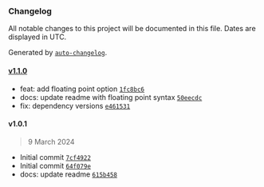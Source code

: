 ### Changelog

All notable changes to this project will be documented in this file. Dates are displayed in UTC.

Generated by [`auto-changelog`](https://github.com/CookPete/auto-changelog).

#### [v1.1.0](https://github.com/ChrisCodesThings/is-hex-number/compare/v1.0.1...v1.1.0)

- feat: add floating point option [`1fc8bc6`](https://github.com/ChrisCodesThings/is-hex-number/commit/1fc8bc66483c6e5aa9dbecf9276915c494e780e4)
- docs: update readme with floating point syntax [`50eecdc`](https://github.com/ChrisCodesThings/is-hex-number/commit/50eecdcbd7a3f75348263a7a9e7fc26e3939a2b5)
- fix: dependency versions [`e461531`](https://github.com/ChrisCodesThings/is-hex-number/commit/e461531bdd6da2a43aa27231e508632449089343)

#### v1.0.1

> 9 March 2024

- Initial commit [`7cf4922`](https://github.com/ChrisCodesThings/is-hex-number/commit/7cf4922fb5460fba6596b593d41a050fc1eb873d)
- Initial commit [`64f079e`](https://github.com/ChrisCodesThings/is-hex-number/commit/64f079e7d9366d8b5e41e9db7a3340f985d698b0)
- docs: update readme [`615b458`](https://github.com/ChrisCodesThings/is-hex-number/commit/615b4587989bf01ea07916f5ae9662befe33d67e)
